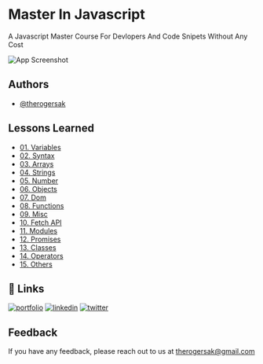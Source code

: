 # Master In Javascript

A Javascript Master Course For Devlopers And Code Snipets Without Any Cost

![App Screenshot](https://github.com/therogersak/full-stack-javascript/blob/main/thumnail.png?raw=true)

## Authors

- [@therogersak](https://www.github.com/therogersak)

## Lessons Learned

- [01. Variables](https://github.com/therogersak/full-stack-javascript/tree/main/Variables)
- [02. Syntax](https://github.com/therogersak/full-stack-javascript/tree/main/Syntax)
- [03. Arrays](https://github.com/therogersak/full-stack-javascript/tree/main/Arrays)
- [04. Strings](https://github.com/therogersak/full-stack-javascript/tree/main/Strings)
- [05. Number](https://github.com/therogersak/full-stack-javascript/tree/main/Number)
- [06. Objects](https://github.com/therogersak/full-stack-javascript/tree/main/Objects)
- [07. Dom](https://github.com/therogersak/full-stack-javascript/tree/main/Dom)
- [08. Functions](https://github.com/therogersak/full-stack-javascript/tree/main/Functions)
- [09. Misc](https://github.com/therogersak/full-stack-javascript/tree/main/Misc)
- [10. Fetch API](https://github.com/therogersak/full-stack-javascript/tree/main/Fetch-Api)
- [11. Modules](https://github.com/therogersak/full-stack-javascript/tree/main/Modules)
- [12. Promises](https://github.com/therogersak/full-stack-javascript/tree/main/Promises)
- [13. Classes](https://github.com/therogersak/full-stack-javascript/tree/main/classes)
- [14. Operators](https://github.com/therogersak/full-stack-javascript/tree/main/Operators)
- [15. Others](https://github.com/therogersak/full-stack-javascript/tree/main/Others)

## 🔗 Links

[![portfolio](https://img.shields.io/badge/my_portfolio-000?style=for-the-badge&logo=ko-fi&logoColor=white)](therogersak.vercel.app)
[![linkedin](https://img.shields.io/badge/linkedin-0A66C2?style=for-the-badge&logo=linkedin&logoColor=white)](https://www.linkedin.com/therogersak)
[![twitter](https://img.shields.io/badge/twitter-1DA1F2?style=for-the-badge&logo=twitter&logoColor=white)](https://twitter.com/therogersak)

## Feedback

If you have any feedback, please reach out to us at therogersak@gmail.com

